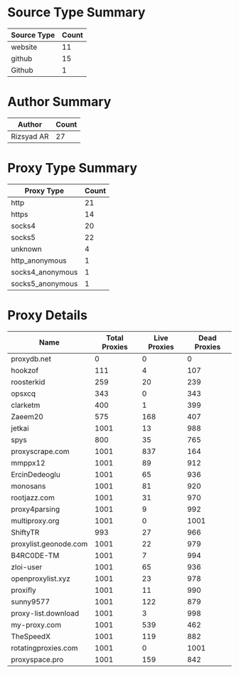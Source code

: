 # Source Type Summary

| Source Type | Count |
|-------------|-------|
| website | 11 |
| github | 15 |
| Github | 1 |


# Author Summary

| Author | Count |
|--------|-------|
| Rizsyad AR | 27 |


# Proxy Type Summary

| Proxy Type | Count |
|------------|-------|
| http | 21 |
| https | 14 |
| socks4 | 20 |
| socks5 | 22 |
| unknown | 4 |
| http_anonymous | 1 |
| socks4_anonymous | 1 |
| socks5_anonymous | 1 |


# Proxy Details

| Name | Total Proxies | Live Proxies | Dead Proxies |
|------|---------------|--------------|---------------|
| proxydb.net | 0 | 0 | 0 |
| hookzof | 111 | 4 | 107 |
| roosterkid | 259 | 20 | 239 |
| opsxcq | 343 | 0 | 343 |
| clarketm | 400 | 1 | 399 |
| Zaeem20 | 575 | 168 | 407 |
| jetkai | 1001 | 13 | 988 |
| spys | 800 | 35 | 765 |
| proxyscrape.com | 1001 | 837 | 164 |
| mmppx12 | 1001 | 89 | 912 |
| ErcinDedeoglu | 1001 | 65 | 936 |
| monosans | 1001 | 81 | 920 |
| rootjazz.com | 1001 | 31 | 970 |
| proxy4parsing | 1001 | 9 | 992 |
| multiproxy.org | 1001 | 0 | 1001 |
| ShiftyTR | 993 | 27 | 966 |
| proxylist.geonode.com | 1001 | 22 | 979 |
| B4RC0DE-TM | 1001 | 7 | 994 |
| zloi-user | 1001 | 65 | 936 |
| openproxylist.xyz | 1001 | 23 | 978 |
| proxifly | 1001 | 11 | 990 |
| sunny9577 | 1001 | 122 | 879 |
| proxy-list.download | 1001 | 3 | 998 |
| my-proxy.com | 1001 | 539 | 462 |
| TheSpeedX | 1001 | 119 | 882 |
| rotatingproxies.com | 1001 | 0 | 1001 |
| proxyspace.pro | 1001 | 159 | 842 |
